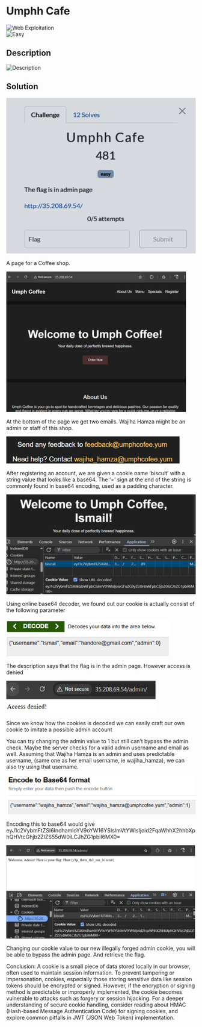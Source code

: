 # Umphh Cafe

![Web Exploitation](https://img.shields.io/badge/Category-Web%20Exploitation-blue)  
![Easy](https://img.shields.io/badge/Difficulty-Easy-green)

## Description
![Description]()

## Solution


![Description](./img/cafedesc.png)


A page for a Coffee shop.


![Description](./img/cafe1.png)

At the bottom of the page we get two emails. Wajiha Hamza might be an admin or staff of this shop.

![Description](./img/cafe2.png)


After registering an account, we are given a cookie name ‘biscuit’ with a string value that looks like a base64. The ‘=’ sign at the end of the string is commonly found in base64 encoding, used as a padding character.

![Description](./img/cafe3.png)

Using online base64 decoder, we found out our cookie is actually consist of the following parameter


![Description](./img/cafe4.png)

The description says that the flag is in the admin page. However access is denied


![Description](./img/cafe5.png)

Since we know how the cookies is decoded we can easily craft our own cookie to imitate a possible admin account


You can try changing the admin value to 1 but still can’t bypass the admin check. Maybe the server checks for a valid admin username and email as well. Assuming that Wajiha Hamza is an admin and uses predictable username, (same one as her email username, ie wajiha_hamza), we can also try using that username.


![Description](./img/cafe6.png)

Encoding this to base64 would give
eyJ1c2VybmFtZSI6IndhamloYV9oYW16YSIsImVtYWlsIjoid2FqaWhhX2hhbXphQHVtcGhjb2ZlZS55dW0iLCJhZG1pbiI6MX0=


![Description](./img/cafe7.png)

Changing our cookie value to our new illegally forged admin cookie, you will be able to bypass the admin page. And retrieve the flag.

Conclusion:
A cookie is a small piece of data stored locally in our browser, often used to maintain session information. To prevent tampering or impersonation, cookies, especially those storing sensitive data like session tokens should be encrypted or signed. However, if the encryption or signing method is predictable or improperly implemented, the cookie becomes vulnerable to attacks such as forgery or session hijacking.
For a deeper understanding of secure cookie handling, consider reading about HMAC (Hash-based Message Authentication Code) for signing cookies, and explore common pitfalls in JWT (JSON Web Token) implementation.



